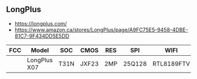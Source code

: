 LongPlus
--------
- https://longplus.com/
- https://www.amazon.ca/stores/LongPlus/page/A9FC75E5-9458-4DBE-81C7-9F434DD5E5DD

| FCC | Model        | SOC  | CMOS  | RES | SPI    | WIFI       | Link                                                                                   |
|-----|--------------|------|-------|-----|--------|------------|----------------------------------------------------------------------------------------|
|     | LongPlus X07 | T31N | JXF23 | 2MP | 25Q128 | RTL8189FTV | [Amazon](https://www.amazon.ca/Security-PESITA-Cameras-Pan-Tilt-Monitor/dp/B0B6J3258F) |
